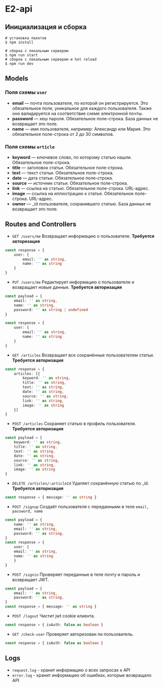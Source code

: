 # E2-api

## Инициализация и сборка

```
# установка пакетов
$ npm install

# сборка с локальным сервером
$ npm run start
# сборка с локальным сервером и hot reload
$ npm run dev
```

## Models

### Поля схемы `user`

- **email** — почта пользователя, по которой он регистрируется. Это обязательное поле, уникальное для каждого пользователя. Также оно валидируется на соответствие схеме электронной почты.
- **password** — хеш пароля. Обязательное поле-строка. База данных не возвращает это поле.
- **name** — имя пользователя, например: Александр или Мария. Это обязательное поле-строка от 2 до 30 символов.

### Поля схемы `article`

- **keyword** — ключевое слово, по которому статью нашли. Обязательное поле-строка.
- **title** — заголовок статьи. Обязательное поле-строка.
- **text** — текст статьи. Обязательное поле-строка.
- **date** — дата статьи. Обязательное поле-строка.
- **source** — источник статьи. Обязательное поле-строка.
- **link** — ссылка на статью. Обязательное поле-строка. URL-адрес.
- **image** — ссылка на иллюстрацию к статье. Обязательное поле-строка. URL-адрес.
- **owner** — \_id пользователя, сохранившего статью. База данных не возвращает это поле.

## Routes and Controllers

- `GET /users/me` Возвращает информацию о пользователе. **Требуется авторизация**
```typescript
const response = { 
    user: { 
        email: '' as string,
        name: '' as string
    }
}
```

- `PUT /users/me` Редактирует информацию о пользователе и возвращает новые данные. **Требуется авторизация**
```typescript
const payload = {
    email: '' as string,
    name: '' as string,
    password: '' as string | undefined
}

const response = { 
    user: { 
        email: '' as string,
        name: '' as string
    }
}
```

- `GET /articles` Возвращает все сохранённые пользователем статьи. **Требуется авторизация**
```typescript
const response = { 
    articles: [{
        keyword: '' as string,
        title: '' as string,
        text: '' as string,
        date: '' as string,
        source: '' as string,
        link: '' as string,
        image: '' as string
    }]
}
```

- `POST /articles` Сохраняет статью в профиль пользователя. **Требуется авторизация**
```typescript
const payload = {
    keyword: '' as string,
    title: '' as string,
    text: '' as string,
    date: '' as string,
    source: '' as string,
    link: '' as string,
    image: '' as string
}
```

- `DELETE /articles/:articleId` Удаляет сохранённую статью по _id. **Требуется авторизация**
```typescript
const response = { message: '' as string }
```

- `POST /signup` Создаёт пользователя с переданными в теле `email, password, name`
```typescript
const payload = {
    name: '' as string,
    email: '' as string,
    password: '' as string,
}
const response = {
    user: {
    email: '' as string,
    name: '' as string
    }
}
```

- `POST /signin` Проверяет переданные в теле почту и пароль и возвращает JWT.
```typescript
const payload = {
    email: '' as string,
    password: '' as string,
}
const response = { message: '' as string }
```

- `POST /logout` Чистит jwt cookie клиента.
```typescript
const response = { isAuth: false as boolean }
```

- `GET /check-user` Проверяет авторизован ли пользователь.
```typescript
const response = { isAuth: false as boolean }
```


## Logs

- `request.log` - хранит информацию о всех запросах к API
- `error.log` - хранит информацию об ошибках, которые возвращало API
